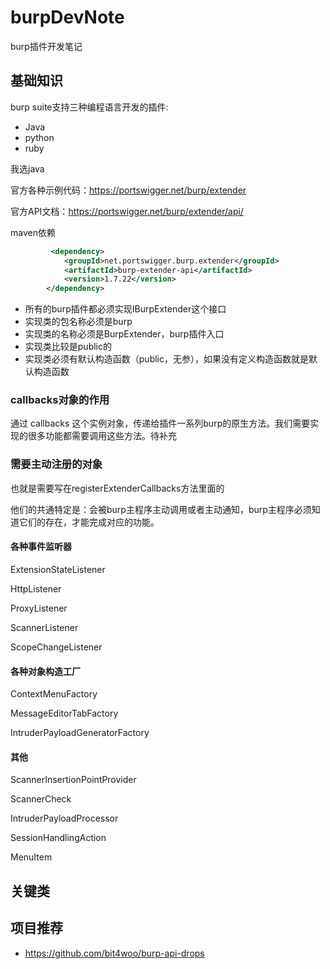 # burpDevNote
burp插件开发笔记





## 基础知识

burp suite支持三种编程语言开发的插件:

- Java
- python
- ruby

我选java

官方各种示例代码：https://portswigger.net/burp/extender

官方API文档：https://portswigger.net/burp/extender/api/



maven依赖

```xml
		 <dependency>
            <groupId>net.portswigger.burp.extender</groupId>
            <artifactId>burp-extender-api</artifactId>
            <version>1.7.22</version>
        </dependency>
```



- 所有的burp插件都必须实现IBurpExtender这个接口
- 实现类的包名称必须是burp
- 实现类的名称必须是BurpExtender，burp插件入口
- 实现类比较是public的
- 实现类必须有默认构造函数（public，无参），如果没有定义构造函数就是默认构造函数



### callbacks对象的作用

通过 callbacks 这个实例对象，传递给插件一系列burp的原生方法。我们需要实现的很多功能都需要调用这些方法。待补充



### 需要主动注册的对象



也就是需要写在registerExtenderCallbacks方法里面的

他们的共通特定是：会被burp主程序主动调用或者主动通知，burp主程序必须知道它们的存在，才能完成对应的功能。

#### 各种事件监听器

ExtensionStateListener

HttpListener

ProxyListener

ScannerListener

ScopeChangeListener

#### 各种对象构造工厂

ContextMenuFactory

MessageEditorTabFactory

IntruderPayloadGeneratorFactory

#### 其他

ScannerInsertionPointProvider

ScannerCheck

IntruderPayloadProcessor

SessionHandlingAction

MenuItem



## 关键类









## 项目推荐

- https://github.com/bit4woo/burp-api-drops
